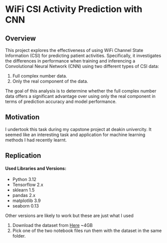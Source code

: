 # WiFi CSI Activity Prediction with CNN
## Overview

This project explores the effectiveness of using WiFi Channel State Information (CSI) for predicting patient activities. Specifically, it investigates the differences in performance when training and inferencing a Convolutional Neural Network (CNN) using two different types of CSI data:

1. Full complex number data.
2. Only the real component of the data.

The goal of this analysis is to determine whether the full complex number data offers a significant advantage over using only the real component in terms of prediction accuracy and model performance.

## Motivation
I undertook this task during my capstone project at deakin univercity. It seemed like an interesting task and application for machine learning methods I had recently learnt.


## Replication
#### Used Libraries and Versions:
* Python 3.12
* Tensorflow 2.x
* sklearn 1.5
* pandas 2.x
* matplotlib 3.9
* seaborn 0.13


Other versions are likely to work but these are just what I used


1. Download the dataset from [Here](https://drive.google.com/file/d/18y3NSijQwISNWvKji2s-9odgW2ws3kPr/view?usp=drive_link) ~4GB
2. Pick one of the two notebook files run them with the dataset in the same folder.

